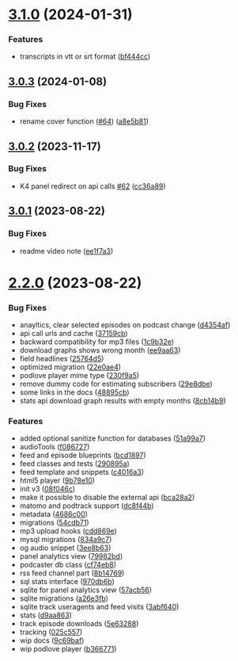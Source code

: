# [3.1.0](https://github.com/mauricerenck/kirby-podcaster/compare/v3.0.3...v3.1.0) (2024-01-31)


### Features

* transcripts in vtt or srt format ([bf444cc](https://github.com/mauricerenck/kirby-podcaster/commit/bf444cca3842af41768901b918d79e49b226e7a6))

## [3.0.3](https://github.com/mauricerenck/kirby-podcaster/compare/v3.0.2...v3.0.3) (2024-01-08)


### Bug Fixes

* rename cover function ([#64](https://github.com/mauricerenck/kirby-podcaster/issues/64)) ([a8e5b81](https://github.com/mauricerenck/kirby-podcaster/commit/a8e5b810aea562f11d453129cc5971c53c6e1190))

## [3.0.2](https://github.com/mauricerenck/kirby-podcaster/compare/v3.0.1...v3.0.2) (2023-11-17)


### Bug Fixes

* K4 panel redirect on api calls [#62](https://github.com/mauricerenck/kirby-podcaster/issues/62) ([cc36a89](https://github.com/mauricerenck/kirby-podcaster/commit/cc36a89f45003fc8661622a5041028196df27d73))

## [3.0.1](https://github.com/mauricerenck/kirby-podcaster/compare/v3.0.0...v3.0.1) (2023-08-22)


### Bug Fixes

* readme video note ([ee1f7a3](https://github.com/mauricerenck/kirby-podcaster/commit/ee1f7a300620ec41c98d28bb5f3f41891223eee2))

# [2.2.0](https://github.com/mauricerenck/kirby-podcaster/compare/v2.1.0...v2.2.0) (2023-08-22)


### Bug Fixes

* anayltics, clear selected episodes on podcast change ([d4354af](https://github.com/mauricerenck/kirby-podcaster/commit/d4354afcf4ce5ac1ea784c5f781075904c5eeeb7))
* api call urls and cache ([37159cb](https://github.com/mauricerenck/kirby-podcaster/commit/37159cb6ccb22c63f5e3c4d08fb777205fb30352))
* backward compatibility for mp3 files ([1c9b32e](https://github.com/mauricerenck/kirby-podcaster/commit/1c9b32e440d0140dabf59a253e480fe208a15543))
* download graphs shows wrong month ([ee9aa63](https://github.com/mauricerenck/kirby-podcaster/commit/ee9aa6326332cfb29fff690c82c5b22e2834c95f))
* field headlines ([25764d5](https://github.com/mauricerenck/kirby-podcaster/commit/25764d50cf8491e33d22701fb1c3c35fcee9023f))
* optimized migration ([22e0ae4](https://github.com/mauricerenck/kirby-podcaster/commit/22e0ae4965f9fded2d5ce2332a7a635272987cd1))
* podlove player mime type ([230f9a5](https://github.com/mauricerenck/kirby-podcaster/commit/230f9a597628b4b624b4b4633c987d8f2596239b))
* remove dummy code for estimating subscribers ([29e8dbe](https://github.com/mauricerenck/kirby-podcaster/commit/29e8dbe0ecde3fffa1566dde5a37b09c76d1a67e))
* some links in the docs ([48895cb](https://github.com/mauricerenck/kirby-podcaster/commit/48895cbea1f1602b173a487355dedeb98227289c))
* stats api download graph results with empty months ([8cb14b9](https://github.com/mauricerenck/kirby-podcaster/commit/8cb14b961a3c18266125c192d2070baf35694dde))


### Features

* added optional sanitize function for databases ([51a99a7](https://github.com/mauricerenck/kirby-podcaster/commit/51a99a726d294caa32618647bc157df922b8b33f))
* audioTools ([f086727](https://github.com/mauricerenck/kirby-podcaster/commit/f0867279eb147c042e21a1feb46987d43877d6ae))
* feed and episode blueprints ([bcd1897](https://github.com/mauricerenck/kirby-podcaster/commit/bcd1897407fb404fda3114d5f16a22a243c0ff77))
* feed classes and tests ([290895a](https://github.com/mauricerenck/kirby-podcaster/commit/290895a2e5968b5d51080afd954f3a0fbe1b9e7d))
* feed template and snippets ([c4016a3](https://github.com/mauricerenck/kirby-podcaster/commit/c4016a37a6a9b5937e1b2cfc7d7b779a1d4d5949))
* html5 player ([9b78e10](https://github.com/mauricerenck/kirby-podcaster/commit/9b78e10da0e126f26c3213c63ab4afabea2c3472))
* init v3 ([08f046c](https://github.com/mauricerenck/kirby-podcaster/commit/08f046c75b71e70dff9b6eb611e7fc756234f24c))
* make it possible to disable the external api ([bca28a2](https://github.com/mauricerenck/kirby-podcaster/commit/bca28a2b25110d44e6c58fd6ffc36883bfb69e03))
* matomo and podtrack support ([dc8f44b](https://github.com/mauricerenck/kirby-podcaster/commit/dc8f44bbbf4498be9eac4b2a335117ba19bc2446))
* metadata ([4686c00](https://github.com/mauricerenck/kirby-podcaster/commit/4686c00af7533f9ccbcf9a1c49c573ad7fa265c4))
* migrations ([54cdb71](https://github.com/mauricerenck/kirby-podcaster/commit/54cdb719c0d3df566ad5ee5c06ff776a439ab70f))
* mp3 upload hooks ([cdd869e](https://github.com/mauricerenck/kirby-podcaster/commit/cdd869efa751e31f686775e502ef36b48888d6fd))
* mysql migrations ([834a9c7](https://github.com/mauricerenck/kirby-podcaster/commit/834a9c76db9b1f85124c25b58a622c6b6f902c77))
* og audio snippet ([3ee8b63](https://github.com/mauricerenck/kirby-podcaster/commit/3ee8b634a3642a69a4cbf6f01dc0f172ed552078))
* panel analytics view ([79982bd](https://github.com/mauricerenck/kirby-podcaster/commit/79982bd17b86e0980874943d20ca26049f63bb84))
* podcaster db class ([cf74eb8](https://github.com/mauricerenck/kirby-podcaster/commit/cf74eb8e834d88e8b82c64022b353b2c1aa1c7c0))
* rss feed channel part ([8b14769](https://github.com/mauricerenck/kirby-podcaster/commit/8b147694c7185637a086dc06a2f123a97c692868))
* sql stats interface ([970db6b](https://github.com/mauricerenck/kirby-podcaster/commit/970db6b6bd74a1c9c976a6634c2711a40d6d8d64))
* sqlite for panel analytics view ([57acb56](https://github.com/mauricerenck/kirby-podcaster/commit/57acb568a825818c4642c02b56fe214209b72414))
* sqlite migrations ([a26e3fb](https://github.com/mauricerenck/kirby-podcaster/commit/a26e3fb85bdc5dc941bf00dc977f4fd54c52a084))
* sqlite track useragents and feed visits ([3abf640](https://github.com/mauricerenck/kirby-podcaster/commit/3abf6401fd557809b8f8b564efc72f03f4ed07e1))
* stats ([d9aa863](https://github.com/mauricerenck/kirby-podcaster/commit/d9aa86356e4e1386ad15dc853a1c75ce3b5008aa))
* track episode downloads ([5e63288](https://github.com/mauricerenck/kirby-podcaster/commit/5e63288b958b55c30a1bb5b76bf606f1f8c72e97))
* tracking ([025c557](https://github.com/mauricerenck/kirby-podcaster/commit/025c5574a0de3d8a2c6b6c2b14f632c3e40ee84b))
* wip docs ([9c69baf](https://github.com/mauricerenck/kirby-podcaster/commit/9c69baf603c6a0fd6e21b370e8043702a7423b49))
* wip podlove player ([b366771](https://github.com/mauricerenck/kirby-podcaster/commit/b36677105ae2f06dd30b7e4777a420805c60ad1a))
